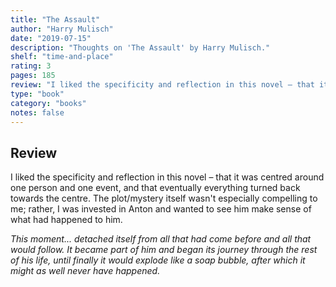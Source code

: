 ```yaml
---
title: "The Assault"
author: "Harry Mulisch"
date: "2019-07-15"
description: "Thoughts on 'The Assault' by Harry Mulisch."
shelf: "time-and-place"
rating: 3
pages: 185
review: "I liked the specificity and reflection in this novel – that it was centred around one person and one event, and that eventually everything turned back towards the centre. The plot/mystery itself wasn't especially compelling to me; rather, I was invested in Anton and wanted to see him make sense of what had happened to him.<br/><br/><i>This moment... detached itself from all that had come before and all that would follow. It became part of him and began its journey through the rest of his life, until finally it would explode like a soap bubble, after which it might as well never have happened.</i>"
type: "book"
category: "books"
notes: false
---
```


## Review

I liked the specificity and reflection in this novel – that it was centred around one person and one event, and that eventually everything turned back towards the centre. The plot/mystery itself wasn't especially compelling to me; rather, I was invested in Anton and wanted to see him make sense of what had happened to him.

_This moment... detached itself from all that had come before and all that would follow. It became part of him and began its journey through the rest of his life, until finally it would explode like a soap bubble, after which it might as well never have happened._
